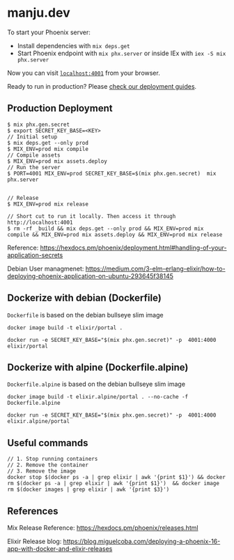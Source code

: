 # manju.dev

To start your Phoenix server:

  * Install dependencies with `mix deps.get`
  * Start Phoenix endpoint with `mix phx.server` or inside IEx with `iex -S mix phx.server`

Now you can visit [`localhost:4001`](http://localhost:4001) from your browser.

Ready to run in production? Please [check our deployment guides](https://hexdocs.pm/phoenix/deployment.html).

## Production Deployment

  ```
  $ mix phx.gen.secret
  $ export SECRET_KEY_BASE=<KEY>
  // Initial setup
  $ mix deps.get --only prod
  $ MIX_ENV=prod mix compile
  // Compile assets
  $ MIX_ENV=prod mix assets.deploy
  // Run the server
  $ PORT=4001 MIX_ENV=prod SECRET_KEY_BASE=$(mix phx.gen.secret)  mix phx.server


  // Release
  $ MIX_ENV=prod mix release

  // Short cut to run it locally. Then access it through http://localhost:4001
  $ rm -rf _build && mix deps.get --only prod && MIX_ENV=prod mix compile && MIX_ENV=prod mix assets.deploy && MIX_ENV=prod mix release
  ```

  Reference: https://hexdocs.pm/phoenix/deployment.html#handling-of-your-application-secrets

  Debian User managmenet: https://medium.com/3-elm-erlang-elixir/how-to-deploying-phoenix-application-on-ubuntu-293645f38145

## Dockerize with debian (Dockerfile)

  `Dockerfile` is based on the debian bullseye slim image 

  ```
  docker image build -t elixir/portal .

  docker run -e SECRET_KEY_BASE="$(mix phx.gen.secret)" -p  4001:4000 elixir/portal
  ```

## Dockerize with alpine (Dockerfile.alpine)

  `Dockerfile.alpine` is based on the debian bullseye slim image 

  ```
  docker image build -t elixir.alpine/portal . --no-cache -f Dockerfile.alpine

  docker run -e SECRET_KEY_BASE="$(mix phx.gen.secret)" -p  4001:4000  elixir.alpine/portal
  ```

## Useful commands

  ```
  // 1. Stop running containers
  // 2. Remove the container
  // 3. Remove the image
  docker stop $(docker ps -a | grep elixir | awk '{print $1}') && docker rm $(docker ps -a | grep elixir | awk '{print $1}')  && docker image rm $(docker images | grep elixir | awk '{print $3}')
  ```

## References
  
  Mix Release Reference: https://hexdocs.pm/phoenix/releases.html

  Elixir Release blog: https://blog.miguelcoba.com/deploying-a-phoenix-16-app-with-docker-and-elixir-releases
